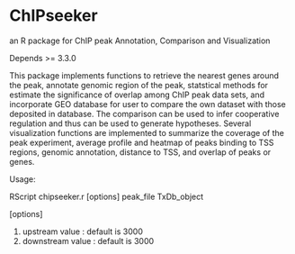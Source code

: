 # ChIPseeker
an R package for ChIP peak Annotation, Comparison and Visualization

Depends >= 3.3.0

 This package implements functions to retrieve the nearest genes
around the peak, annotate genomic region of the peak, statstical methods
for estimate the significance of overlap among ChIP peak data sets, and
incorporate GEO database for user to compare the own dataset with those
deposited in database. The comparison can be used to infer cooperative
regulation and thus can be used to generate hypotheses. Several
visualization functions are implemented to summarize the coverage of the
peak experiment, average profile and heatmap of peaks binding to TSS
regions, genomic annotation, distance to TSS, and overlap of peaks or
genes.

Usage:

RScript chipseeker.r [options] peak_file TxDb_object

[options]

 1. upstream value : default is 3000
 2. downstream value : default is 3000


